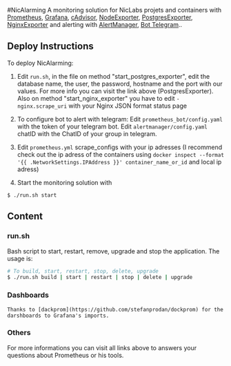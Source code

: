 #NicAlarming
 A monitoring solution for NicLabs projets and containers with [Prometheus](https://github.com/prometheus/prometheus), [Grafana](https://github.com/grafana/grafana), [cAdvisor](https://github.com/google/cadvisor), [NodeExporter](https://github.com/prometheus/node_exporter), [PostgresExporter](https://github.com/wrouesnel/postgres_exporter), [NginxExporter](https://github.com/hnlq715/nginx-vts-exporter) and alerting with [AlertManager](https://github.com/prometheus/alertmanager), [Bot Telegram](https://github.com/inCaller/prometheus_bot)..

## Deploy Instructions

To deploy NicAlarming:

1. Edit `run.sh`, in the file on method "start_postgres_exporter", edit the database name, the user, the password, hostname and the port with our values. For more info you can visit the link above (PostgresExporter). Also on method "start_nginx_exporter" you have to edit `-nginx.scrape_uri` with your Nginx JSON format status page

2. To configure bot to alert with telegram:
	Edit `prometheus_bot/config.yaml` with the token of your telegram bot.
	Edit `alertmanager/config.yaml` chatID with the ChatID of your group in telegram.

3. Edit `prometheus.yml` scrape_configs with your ip adresses (I recommend check out the ip adress of the containers using `docker inspect --format '{{ .NetworkSettings.IPAddress }}' container_name_or_id` and local ip adress)

4. Start the monitoring solution with

  ```shell
  $ ./run.sh start
  ```


## Content

### run.sh
Bash script to  start, restart, remove, upgrade and stop the application. The usage is:

```bash
# To build, start, restart, stop, delete, upgrade
$ ./run.sh build | start | restart | stop | delete | upgrade

```

### Dashboards

	Thanks to [dackprom](https://github.com/stefanprodan/dockprom) for the darshboards to Grafana's imports. 

### Others

For more informations you can visit all links above to answers your questions about Prometheus or his tools.
